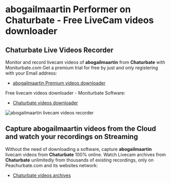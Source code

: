 # abogailmaartin Performer on Chaturbate - Free LiveCam videos downloader

## Chaturbate Live Videos Recorder

Monitor and record livecam videos of **abogailmaartin** from **Chaturbate** with Moniturbate.com
Get a premium trial for free by just and only registering with your Email address:
* [abogailmaartin Premium videos downloader](https://moniturbate.com/request-demo-licence-key.html)

Free livecam videos downloader - Moniturbate Software:
* [Chaturbate videos downloader](https://moniturbate.com/moniturbate-download-software.html)

![abogailmaartin livecam videos recorder](https://peachurnet.com/templates/moniturbate-software.png)


## Capture abogailmaartin videos from the Cloud and watch your recordings on Streaming

Without the need of downloading a software, capture **abogailmaartin** livecam videos from **Chaturbate** 100% online.
Watch Livecam archives from **Chaturbate** unlimitedly from thousands of existing recordings, only on Peachurbate.com and its websites network:
* [Chaturbate videos archives](https://peachurnet.com/)
